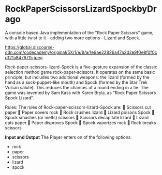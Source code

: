 # RockPaperScissorsLizardSpockbyDrago
A console based Java implementation of the "Rock Paper Scissors" game, with a little twist to it - adding two more options - Lizard and Spock.

<a href="url">https://global.discourse-cdn.com/codecademy/original/5X/1/e/9/a/1e9ae22826a47a2d2e9f0e8f0f0cdf21a8479715.jpeg</a>

Rock-paper-scissors-lizard-Spock is a five-gesture expansion of the classic selection method game rock-paper-scissors. It operates on the same basic principle, but includes two additional weapons: the lizard (formed by the hand as a sock-puppet-like mouth) and Spock (formed by the Star Trek Vulcan salute). This reduces the chances of a round ending in a tie. The game was invented by Sam Kass with Karen Bryla, as "Rock Paper Scissors Spock Lizard".

Rules: The rules of Rock-paper-scissors-lizard-Spock are: 
 Scissors cut paper 
 Paper covers rock 
 Rock crushes lizard 
 Lizard poisons Spock 
 Spock smashes (or melts) scissors 
 Scissors decapitate lizard  Lizard eats paper
 Paper disproves Spock 
 Spock vaporizes rock 
 Rock breaks scissors 


**Input and Output**
The Player enters on of the following options:
- rock
- paper
- scissors
- lizard
- spock
